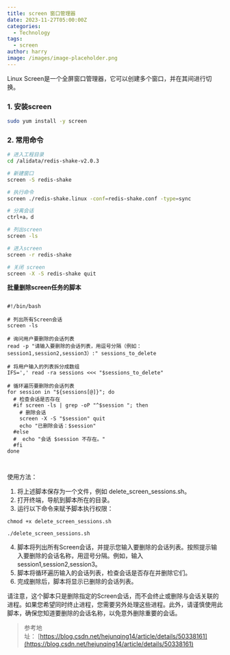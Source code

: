 ```yaml
---
title: screen 窗口管理器
date: 2023-11-27T05:00:00Z
categories:
  - Technology
tags:
  - screen
author: harry
image: /images/image-placeholder.png
---
```



Linux Screen是一个全屏窗口管理器，它可以创建多个窗口，并在其间进行切换。

<!--more-->

### 1. 安装screen

```sh
sudo yum install -y screen
```


### 2. 常用命令

```sh
# 进入工程目录
cd /alidata/redis-shake-v2.0.3

# 新建窗口
screen -S redis-shake

# 执行命令
screen ./redis-shake.linux -conf=redis-shake.conf -type=sync

# 分离会话
ctrl+a，d

# 列出screen
screen -ls

# 进入screen
screen -r redis-shake

# 关闭 screen
screen -X -S redis-shake quit

```

**批量删除screen任务的脚本**

```shell

#!/bin/bash  

# 列出所有Screen会话  
screen -ls

# 询问用户要删除的会话列表  
read -p "请输入要删除的会话列表，用逗号分隔（例如：session1,session2,session3）:" sessions_to_delete

# 将用户输入的列表拆分成数组  
IFS=',' read -ra sessions <<< "$sessions_to_delete"

# 循环遍历要删除的会话列表  
for session in "${sessions[@]}"; do
  # 检查会话是否存在  
  #if screen -ls | grep -oP "^$session "; then  
    # 删除会话  
    screen -X -S "$session" quit
    echo "已删除会话：$session"  
  #else  
  #  echo "会话 $session 不存在。"  
  #fi  
done



```


使用方法：

1. 将上述脚本保存为一个文件，例如 delete_screen_sessions.sh。
2. 打开终端，导航到脚本所在的目录。
3. 运行以下命令来赋予脚本执行权限：
   
```shell
chmod +x delete_screen_sessions.sh
```

```shell
./delete_screen_sessions.sh
```

4. 脚本将列出所有Screen会话，并提示您输入要删除的会话列表。按照提示输入要删除的会话名称，用逗号分隔。例如，输入 session1,session2,session3。
5. 脚本将循环遍历输入的会话列表，检查会话是否存在并删除它们。
6. 完成删除后，脚本将显示已删除的会话列表。


请注意，这个脚本只是删除指定的Screen会话，而不会终止或删除与会话关联的进程。如果您希望同时终止进程，您需要另外处理这些进程。此外，请谨慎使用此脚本，确保您知道要删除的会话名称，以免意外删除重要的会话。

> 参考地址： [https://blog.csdn.net/hejunqing14/article/details/50338161](https://blog.csdn.net/hejunqing14/article/details/50338161)
